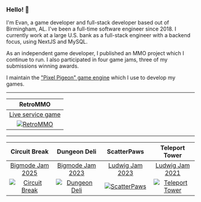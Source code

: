 ### Hello! 👋

I'm Evan, a game developer and full-stack developer based out of Birmingham, AL. I've been a full-time software engineer since 2018. I currently work at a large U.S. bank as a full-stack engineer with a backend focus, using NextJS and MySQL.

As an independent game developer, I published an MMO project which I continue to run. I also participated in four game jams, three of my submissions winning awards.

I maintain the ["Pixel Pigeon" game engine](https://github.com/evannorton/pixel-pigeon) which I use to develop my games.

---

|                                                   RetroMMO                                                   |
| :----------------------------------------------------------------------------------------------------------: |
|                                  [Live service game](https://retro-mmo.com)                                  |
| [![RetroMMO](https://img.itch.zone/aW1nLzcyMzU1ODUucG5n/315x250%23c/Ciyyjl.png)](https://retro-mmo.com/play) |

---

| Circuit Break | Dungeon Deli | ScatterPaws | Teleport Tower |
| :----------------------------------------------------------------------------------------------------------: | :----------------------------------------------------------------------------------------------------------------------------: | :-: | :-: |
| [Bigmode Jam 2025](https://itch.io/jam/bigmode-game-jam-2025/rate/3298414) | [Bigmode Jam 2023](https://itch.io/jam/bigmode-2023/rate/2421852) | [Ludwig Jam 2023](https://itch.io/jam/ludwig-2023/rate/1941466) | [Ludwig Jam 2021](https://itch.io/jam/ludwig-2021/rate/1250346) |
| [![Circuit Break](https://img.itch.zone/aW1nLzE5OTA5Njc5LnBuZw==/315x250%23c/vzgndr.png)](https://evanmmo.itch.io/circuit-break) | [![Dungeon Deli](https://img.itch.zone/aW1nLzE0MzMzNjI1LnBuZw==/315x250%23c/A2C2Xu.png)](https://evanmmo.itch.io/dungeon-deli) | [![ScatterPaws](https://img.itch.zone/aW1nLzExNDI5MTYyLnBuZw==/315x250%23c/yeGszs.png)](https://evanmmo.itch.io/scatterpaws) | [![Teleport Tower](https://img.itch.zone/aW1nLzcyODYyOTkucG5n/315x250%23c/58pusG.png)](https://evanmmo.itch.io/teleport-tower) |
